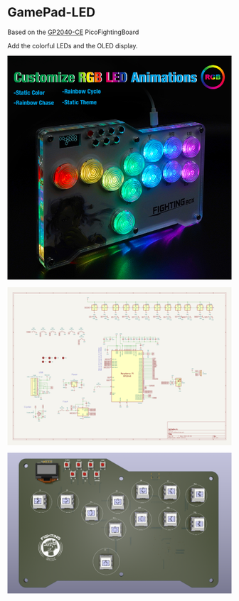 # GamePad-LED 
Based on the [GP2040-CE](https://github.com/OpenStickCommunity/GP2040-CE) PicoFightingBoard

Add the colorful LEDs and the OLED display.

![GamePad-LED](configs/GamePad-LED/assets/1.jpg)

![GamePad-LED](configs/GamePad-LED/assets/sch.jpg)

![GamePad-LED](configs/GamePad-LED/assets/5.png)